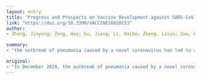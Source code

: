 ```yaml
---
layout: entry
title: "Progress and Prospects on Vaccine Development against SARS-CoV-2"
link: "https://doi.org/10.3390/VACCINES8020153"
author:
- Zhang, Jinyong; Zeng, Hao; Gu, Jiang; Li, Haibo; Zheng, Lixin; Zou, Quanming

summary:
- "the outbreak of pneumonia caused by a novel coronavirus has led to a serious pandemic in China and other countries worldwide. So far, more than 460,000 confirmed cases were diagnosed in nearly 190 countries, causing globally over 20,000 deaths. Vaccines are proved to be the most effective and economical means to prevent and control infectious diseases. Many countries, companies, and institutions announced their programs and progress on vaccine development against the virus."

original:
- "In December 2019, the outbreak of pneumonia caused by a novel coronavirus, severe acute respiratory syndrome coronavirus 2 (SARS-CoV-2), has led to a serious pandemic in China and other countries worldwide. So far, more than 460,000 confirmed cases were diagnosed in nearly 190 countries, causing globally over 20,000 deaths. Currently, the epidemic is still spreading and there is no effective means to prevent the infection. Vaccines are proved to be the most effective and economical means to prevent and control infectious diseases. Several countries, companies, and institutions announced their programs and progress on vaccine development against the virus. While most of the vaccines are under design and preparation, there are some that have entered efficacy evaluation in animals and initial clinical trials. This review mainly focused on the progress and our prospects on field of vaccine development against SARS-CoV-2."
---
```


